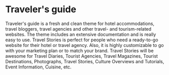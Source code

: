 
# Traveler's guide
Traveler's guide is a fresh and clean theme for hotel accommodations, travel bloggers, travel agencies and other travel- and tourism-related websites. The theme includes an extensive documentation and is really easy to use. Travel Stories is perfect for people who need a ready-to-go website for their hotel or travel agency. Also, it is highly customizable to go with your marketing plan or to match your brand. Travel Stories will be awesome for Travel Diaries, Tourist Agencies, Travel Magazines, Tourist Destinations, Photographs, Travel Stories, Culture Overviews and Tutorials, Event Information, Cuisine, etc.

